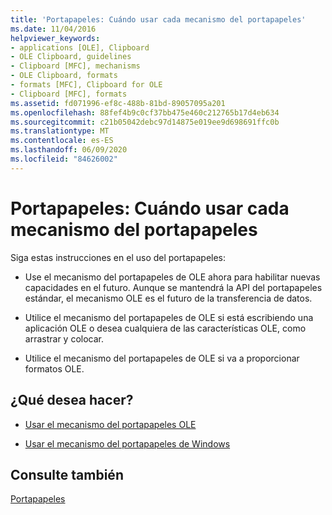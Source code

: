 ```yaml
---
title: 'Portapapeles: Cuándo usar cada mecanismo del portapapeles'
ms.date: 11/04/2016
helpviewer_keywords:
- applications [OLE], Clipboard
- OLE Clipboard, guidelines
- Clipboard [MFC], mechanisms
- OLE Clipboard, formats
- formats [MFC], Clipboard for OLE
- Clipboard [MFC], formats
ms.assetid: fd071996-ef8c-488b-81bd-89057095a201
ms.openlocfilehash: 88fef4b9c0cf37bb475e460c212765b17d4eb634
ms.sourcegitcommit: c21b05042debc97d14875e019ee9d698691ffc0b
ms.translationtype: MT
ms.contentlocale: es-ES
ms.lasthandoff: 06/09/2020
ms.locfileid: "84626002"
---
```

# <a name="clipboard-when-to-use-each-clipboard-mechanism"></a>Portapapeles: Cuándo usar cada mecanismo del portapapeles

Siga estas instrucciones en el uso del portapapeles:

- Use el mecanismo del portapapeles de OLE ahora para habilitar nuevas capacidades en el futuro. Aunque se mantendrá la API del portapapeles estándar, el mecanismo OLE es el futuro de la transferencia de datos.

- Utilice el mecanismo del portapapeles de OLE si está escribiendo una aplicación OLE o desea cualquiera de las características OLE, como arrastrar y colocar.

- Utilice el mecanismo del portapapeles de OLE si va a proporcionar formatos OLE.

## <a name="what-do-you-want-to-do"></a>¿Qué desea hacer?

- [Usar el mecanismo del portapapeles OLE](clipboard-using-the-ole-clipboard-mechanism.md)

- [Usar el mecanismo del portapapeles de Windows](clipboard-using-the-windows-clipboard.md)

## <a name="see-also"></a>Consulte también

[Portapapeles](clipboard.md)
